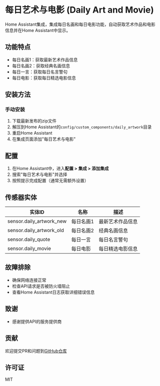 # 每日艺术与电影 (Daily Art and Movie)

Home Assistant集成，集成每日名画和每日电影功能，自动获取艺术作品和电影信息并在Home Assistant中显示。

## 功能特点

- 每日名画1：获取最新艺术作品信息
- 每日名画2：获取经典名画信息
- 每日一言：获取每日名言警句
- 每日电影：获取每日精选电影信息

## 安装方法

### 手动安装

1. 下载最新发布的zip文件
2. 解压到Home Assistant的`config/custom_components/daily_artwork`目录
3. 重启Home Assistant
4. 在集成页面添加"每日艺术与电影"

## 配置

1. 在Home Assistant中，进入**配置 > 集成 > 添加集成**
2. 搜索"每日艺术与电影"并选择
3. 按照提示完成配置（通常无需额外设置）

## 传感器实体

| 实体ID | 名称 | 描述 |
|--------|------|------|
| sensor.daily_artwork_new | 每日名画1 | 最新艺术作品信息 |
| sensor.daily_artwork_old | 每日名画2 | 经典名画信息 |
| sensor.daily_quote | 每日一言 | 每日名言警句 |
| sensor.daily_movie | 每日电影 | 每日精选电影信息 |

## 故障排除

- 确保网络连接正常
- 检查API请求是否被防火墙阻止
- 查看Home Assistant日志获取详细错误信息

## 致谢

- 感谢提供API的服务提供商

## 贡献

欢迎提交PR和问题到[GitHub仓库](https://github.com/chaosl1996/daily_artwork)

## 许可证

MIT